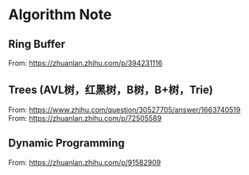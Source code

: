 # Algorithm Note

## Ring Buffer

From: https://zhuanlan.zhihu.com/p/394231116

## Trees (AVL树，红黑树，B树，B+树，Trie)

From: https://www.zhihu.com/question/30527705/answer/1663740519 <br/>
From: https://zhuanlan.zhihu.com/p/72505589

## Dynamic Programming

From: https://zhuanlan.zhihu.com/p/91582909